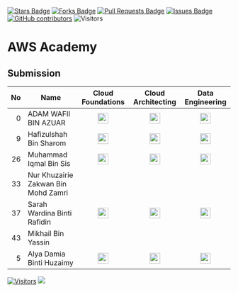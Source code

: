 <a href="https://github.com/drshahizan/obsidian/stargazers"><img src="https://img.shields.io/github/stars/drshahizan/obsidian" alt="Stars Badge"/></a>
<a href="https://github.com/drshahizan/obsidian/network/members"><img src="https://img.shields.io/github/forks/drshahizan/obsidian" alt="Forks Badge"/></a>
<a href="https://github.com/drshahizan/obsidian/pulls"><img src="https://img.shields.io/github/issues-pr/drshahizan/obsidian" alt="Pull Requests Badge"/></a>
<a href="https://github.com/drshahizan/obsidian"><img src="https://img.shields.io/github/issues/drshahizan/obsidian" alt="Issues Badge"/></a>
<a href="https://github.com/drshahizan/obsidian/graphs/contributors"><img alt="GitHub contributors" src="https://img.shields.io/github/contributors/drshahizan/obsidian?color=2b9348"></a>
![Visitors](https://api.visitorbadge.io/api/visitors?path=https%3A%2F%2Fgithub.com%2Fdrshahizan%2obsidian&labelColor=%23d9e3f0&countColor=%23697689&style=flat)


# AWS Academy

## Submission

| No  | Name  | Cloud Foundations | Cloud Architecting | Data Engineering | 
| ---: | ------------- | :-------------: | :-------------: | :-------------: | 
| 0   | ADAM WAFII BIN AZUAR                      | <a href="https://www.credly.com/badges/4bc350fe-4dac-48eb-8ffa-123835bacef4/public_url"><img src="../images/badge1.png" width="24px" height="24px"></a> | <a href="https://www.credly.com/badges/f0cceb63-764c-49a5-8358-45a1921fe550/public_url"><img src="../images/badge2.png" width="24px" height="24px"></a> | <a href="https://www.credly.com/badges/8dfc05e1-c725-4c91-9bbc-8b74e4655b9b/public_url"><img src="../images/badge3.png" width="24px" height="24px"></a>|
| 9   | Hafizulshah Bin Sharom                  | <a href="https://www.credly.com/badges/e13ff47f-a753-447a-b07c-fe72f48e0f93/public_url"><img src="../images/badge1.png" width="24px" height="24px"></a> | <a href="https://www.credly.com/badges/1413f9f0-f2b1-442b-a45d-b6b334a4ac95/public_url"><img src="../images/badge2.png" width="24px" height="24px"></a> | <a href="https://www.credly.com/badges/259de58c-3b70-4c2b-9d4f-2bb5e2c13e69/public_url"><img src="../images/badge3.png" width="24px" height="24px"></a> |
| 26  | Muhammad Iqmal Bin Sis                  |<a href="https://www.credly.com/badges/4527d37c-c78e-4172-8b65-118e64fbac5b/public_url"><img src="../images/badge1.png" width="24px" height="24px"></a> | <a href="https://www.credly.com/badges/0cec78d6-ac77-4c72-a900-1fe5c3c63eba/public_url"><img src="../images/badge2.png" width="24px" height="24px"></a> | <a href="https://www.credly.com/badges/cb8f542e-21d6-4f6a-81c1-c04d1ad4fbc2/public_url"><img src="../images/badge3.png" width="24px" height="24px"></a>
| 33  | Nur Khuzairie Zakwan Bin Mohd Zamri     |
| 37  | Sarah Wardina Binti Rafidin             |<a href="https://www.credly.com/badges/554f483e-84e3-49c0-9d24-87de02f342cc/public_url"><img src="../images/badge1.png" width="24px" height="24px"></a>| <a href="https://www.credly.com/badges/28c13250-60af-4328-8def-928da31ec9f6/public_url"><img src="../images/badge2.png" width="24px" height="24px"></a> | <a href="https://www.credly.com/badges/730a00cc-0651-470c-97c0-622f384fded5/public_urll"><img src="../images/badge3.png" width="24px" height="24px"></a>|
| 43  | Mikhail Bin Yassin                       |
| 5  | Alya Damia Binti Huzaimy             |<a href="https://www.credly.com/badges/4212c00f-ff94-4fd2-8b2c-5db05b082646/public_url"><img src="../images/badge1.png" width="24px" height="24px"></a>| <a href="https://www.credly.com/badges/73dc6631-0d6a-4c32-8c2e-5266b5ea3829/public_url"><img src="../images/badge2.png" width="24px" height="24px"></a> | <a href="https://www.credly.com/badges/fb40f8b8-486f-4b9d-a390-3a59597d40bb/public_url"><img src="../images/badge3.png" width="24px" height="24px"></a>|


[![Visitors](https://api.visitorbadge.io/api/visitors?path=https%3A%2F%2Fgithub.com%2Fdrshahizan&labelColor=%23697689&countColor=%23555555&style=plastic)](https://visitorbadge.io/status?path=https%3A%2F%2Fgithub.com%2Fdrshahizan)
![](https://hit.yhype.me/github/profile?user_id=81284918)
